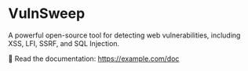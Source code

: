 # VulnSweep
A powerful open-source tool for detecting web vulnerabilities, including XSS, LFI, SSRF, and SQL Injection.

📖 Read the documentation: https://example.com/doc
